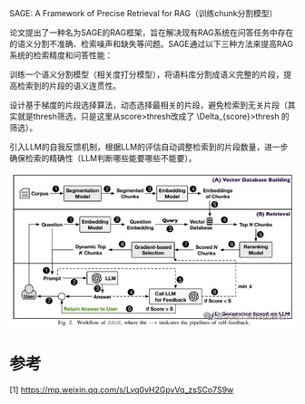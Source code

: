 SAGE: A Framework of Precise Retrieval for RAG（训练chunk分割模型）

论文提出了一种名为SAGE的RAG框架，旨在解决现有RAG系统在问答任务中存在的语义分割不准确、检索噪声和缺失等问题。SAGE通过以下三种方法来提高RAG系统的检索精度和问答性能：

训练一个语义分割模型（相关度打分模型），将语料库分割成语义完整的片段，提高检索到的片段的语义连贯性。

设计基于梯度的片段选择算法，动态选择最相关的片段，避免检索到无关片段（其实就是thresh筛选，只是这里从score>thresh改成了 \Delta_{score}>thresh 的筛选）。

引入LLM的自我反馈机制，根据LLM的评估自动调整检索到的片段数量，进一步确保检索的精确性（LLM判断哪些能要哪些不能要）。

![](.04_SAGE_images/架构.png)

# 参考

[1] https://mp.weixin.qq.com/s/Lvq0vH2GpvVq_zsSCo7S9w